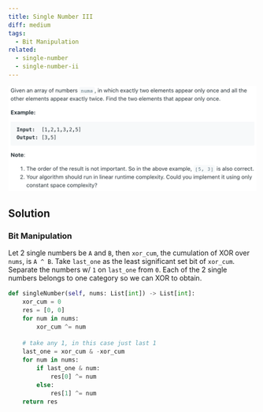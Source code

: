 ```yaml
---
title: Single Number III
diff: medium
tags:
  - Bit Manipulation
related:
  - single-number
  - single-number-ii
---
```


<img class="medium-zoom" src="/algo/single-number-iii.png" alt="https://www.lintcode.com/problem/single-number-iii">

## Solution

### Bit Manipulation

Let 2 single numbers be `A` and `B`, then `xor_cum`, the cumulation of XOR over `nums`, is `A ^ B`. Take `last_one` as the least significant set bit of `xor_cum`. Separate the numbers w/ `1` on `last_one` from `0`. Each of the 2 single numbers belongs to one category so we can XOR to obtain.

```py
def singleNumber(self, nums: List[int]) -> List[int]:
    xor_cum = 0
    res = [0, 0]
    for num in nums:
        xor_cum ^= num

    # take any 1, in this case just last 1
    last_one = xor_cum & -xor_cum
    for num in nums:
        if last_one & num:
            res[0] ^= num
        else:
            res[1] ^= num
    return res
```
